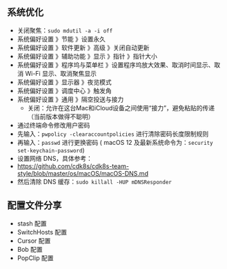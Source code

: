 
## 系统优化

- 关闭聚焦：`sudo mdutil -a -i off`
- 系统偏好设置 》节能 》设置永久
- 系统偏好设置 》软件更新 》高级 》关闭自动更新
- 系统偏好设置 》辅助功能 》显示 》指针 》指针大小
- 系统偏好设置 》程序坞与菜单栏 》设置程序坞放大效果、取消时间显示、取消 Wi-Fi 显示、取消聚焦显示
- 系统偏好设置 》显示器 》夜览模式
- 系统偏好设置 》调度中心 》触发角
- 系统偏好设置 》通用 》隔空投送与接力
  - 关闭：允许在这台Mac和iCloud设备之间使用“接力”，避免粘贴的传递（当前版本做得不聪明）
- 通过终端命令修改用户密码
- 先输入：`pwpolicy -clearaccountpolicies` 进行清除密码长度限制规则
- 再输入：`passwd` 进行更换密码 ( macOS 12 及最新系统命令为：`security set-keychain-password`)
- 设置网络 DNS，具体参考：
- <https://github.com/cdk8s/cdk8s-team-style/blob/master/os/macOS/macOS-DNS.md>
- 然后清除 DNS 缓存：`sudo killall -HUP mDNSResponder`

## 配置文件分享

- stash 配置
- SwitchHosts 配置
- Cursor 配置
- Bob 配置
- PopClip 配置